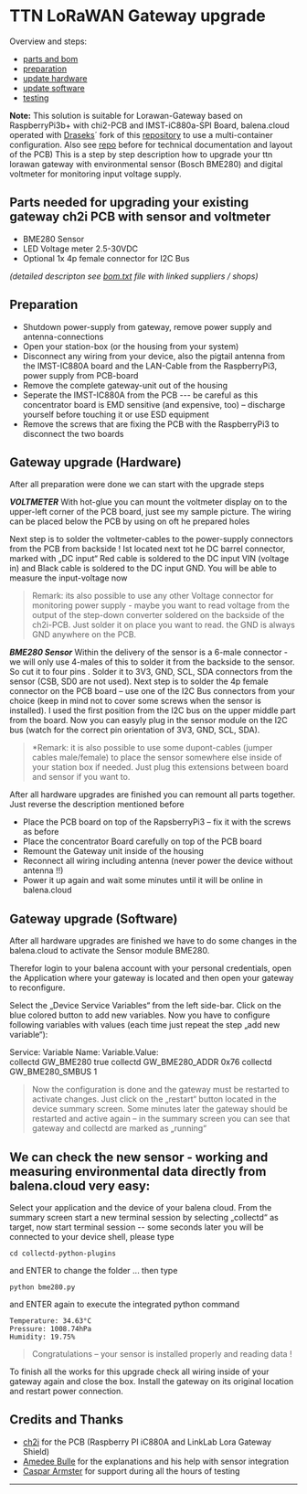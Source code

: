 # TTN LoRaWAN Gateway upgrade 

Overview and steps:

 - [parts and bom](https://github.com/jensileinchen/gateway-hardware-upgrade#parts-needed-for-upgrading-your-existing-gateway-ch2i-pcb-with-sensor-and-voltmeter)
 - [preparation](https://github.com/jensileinchen/gateway-hardware-upgrade#preparation)
 - [update hardware](https://github.com/jensileinchen/gateway-hardware-upgrade#gateway-upgrade-hardware)
 - [update software](https://github.com/jensileinchen/gateway-hardware-upgrade#gateway-upgrade-software)
 - [testing](https://github.com/jensileinchen/gateway-hardware-upgrade#we-can-check-the-new-sensor---working-and-measuring-environmental-data-directly-from-balenacloud-very-easy)
 
**Note:** This solution is suitable for Lorawan-Gateway based on RaspberryPi3b+ with chi2-PCB and IMST-iC880a-SPI Board, balena.cloud operated with [Draseks](https://github.com/Drasek)´ fork of this [repository](https://github.com/AmedeeBulle/ttn-gateway-containers) to use a multi-container configuration. Also see [repo](https://github.com/ch2i/iC880A-Raspberry-PI) before for technical documentation and layout of the PCB) This is a step by step description how to upgrade your ttn lorawan gateway with environmental sensor (Bosch BME280) and digital voltmeter for monitoring input voltage supply.

## Parts needed for upgrading your existing gateway ch2i PCB with sensor and voltmeter

-	BME280 Sensor
-	LED Voltage meter 2.5-30VDC
-	Optional 1x 4p female connector for I2C Bus

*(detailed descripton see [bom.txt](https://github.com/jensileinchen/gateway-hardware-upgrade/blob/master/bom.txt) file with linked suppliers / shops)*

## Preparation

-	Shutdown power-supply from gateway, remove power supply and antenna-connections
-	Open your station-box (or the housing from your system)
-	Disconnect any wiring from your device, also the pigtail antenna from the IMST-IC880A board and the LAN-Cable from the RaspberryPi3, power supply from PCB-board
-	Remove the complete gateway-unit out of the housing
-	Seperate the IMST-IC880A from the PCB --- be careful as this concentrator board is EMD sensitive (and expensive, too) – discharge yourself before touching it or use ESD equipment
-	Remove the screws that are fixing the PCB with the RaspberryPi3 to disconnect the two boards

## Gateway upgrade (Hardware)

After all preparation were done we can start with the upgrade steps

***VOLTMETER***
With hot-glue you can mount the voltmeter display on to the upper-left corner of the PCB board, just see my sample picture. The wiring can be placed below the PCB by using on oft he prepared holes

Next step is to solder the voltmeter-cables to the power-supply connectors from the PCB from backside ! Ist located next tot he DC barrel connector, marked with „DC input“ Red cable is soldered to the DC input VIN (voltage in) and Black cable is soldered to the DC input GND. You will be able to measure the input-voltage now

> Remark: its also possible to use any other Voltage connector for monitoring power supply - maybe you want to read voltage from the output of the step-down converter soldered on the backside of the ch2i-PCB. Just solder it on place you want to read. the GND is always GND anywhere on the PCB.

***BME280 Sensor***
Within the delivery of the sensor is a 6-male connector  - we will only use 4-males of this to solder it from the backside to the sensor. So cut it to four pins . Solder it to 3V3, GND, SCL, SDA connectors from the sensor (CSB, SD0 are not used). Next step is to solder the 4p female connector on the PCB board – use one of the I2C Bus connectors from your choice (keep in mind not to cover some screws when the sensor is installed). I used the first position from the I2C bus on the upper middle part from the board.  Now you can easyly plug in the sensor module on the I2C bus (watch for the correct pin orientation of 3V3, GND, SCL, SDA). 

> *Remark:  it is also possible to use some dupont-cables (jumper cables male/female) to place the sensor somewhere else inside of your station box if needed.  Just plug this extensions between board and sensor if you want to.

After all hardware upgrades are finished you can remount all parts together. Just reverse the description mentioned before

-	Place the PCB board on top of the RapsberryPi3 – fix it with the screws as before
-	Place the concentrator Board carefully on top of the PCB board
-	Remount the Gateway unit inside of the housing
-	Reconnect all wiring including antenna   (never power the device without antenna !!)
-	Power it up again and wait some minutes until it will be online in balena.cloud

## Gateway upgrade (Software)

After all hardware upgrades are finished we have to do some changes in the balena.cloud to activate the Sensor module BME280. 

Therefor login to your balena account with your personal credentials, open the Application where your gateway is located and then open your gateway to reconfigure. 

Select the „Device Service Variables“  from the left side-bar. Click on the blue colored button to add new variables.  Now you have to configure following variables with values (each time just repeat the step „add new variable“):

Service: 	        Variable Name:			Variable.Value:  
 collectd		GW_BME280				true
collectd		GW_BME280_ADDR			0x76
collectd		GW_BME280_SMBUS			1

> Now the configuration is done and the gateway must be restarted to activate changes. Just click on the „restart“ button located in the device summary screen. Some minutes later the gateway should be restarted and active again – in the summary screen you can see that gateway and collectd are marked as „running“

## We can check the new sensor - working and measuring environmental data directly from balena.cloud very easy:

Select your application and the device of your balena cloud. From the summary screen start a new terminal session by selecting „collectd“ as target, now start terminal session -- some seconds later you will be connected to your device shell, please type

`cd collectd-python-plugins`

 and ENTER to change the folder ... then type 

`python bme280.py` 

and ENTER again to execute the integrated python command

    Temperature: 34.63°C
    Pressure: 1008.74hPa
    Humidity: 19.75%

> Congratulations – your sensor is installed properly and reading data !

To finish all the works for this upgrade check all wiring inside of your gateway again and close the box. Install the gateway on its original location and restart power connection.

## Credits and Thanks

 - [ch2i](https://github.com/ch2i/iC880A-Raspberry-PI) for the PCB  (Raspberry PI iC880A and LinkLab Lora Gateway Shield)
 - [Amedee Bulle](https://github.com/AmedeeBulle) for the explanations and his help with sensor integration
 - [Caspar Armster](https://github.com/Drasek) for support during all the hours of testing 

***
<!--Document Version 1.2 from 06th October 2019-->
<!--edit 12.08.2020 - some code correction and minor additions-->
<!--release 2.0812.3 created on 12th August 2020-->
